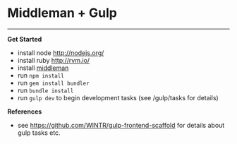 # Middleman + Gulp 
---
**Get Started**

- install node <http://nodejs.org/>
- install ruby <http://rvm.io/>
- install [middleman](http://middlemanapp.com/) 
- run `npm install`
- run `gem install bundler`
- run `bundle install`
- run `gulp dev` to begin development tasks (see /gulp/tasks for details)

**References**

- see <https://github.com/WINTR/gulp-frontend-scaffold> for details about gulp tasks etc.